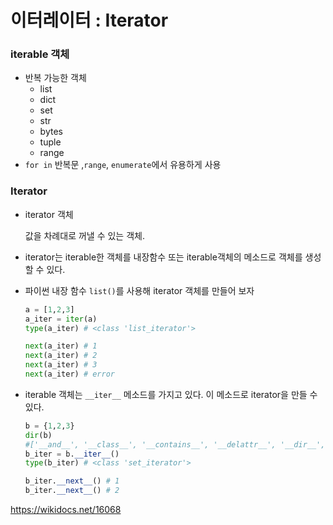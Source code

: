 # 이터레이터 : Iterator


### iterable 객체

- 반복 가능한 객체
  - list
  - dict
  - set
  - str
  - bytes
  - tuple
  - range
- `for in` 반복문 ,`range`, `enumerate`에서 유용하게 사용



### Iterator

- iterator 객체

  값을 차례대로 꺼낼 수 있는 객체.

- iterator는 iterable한 객체를 내장함수 또는 iterable객체의 메소드로 객체를 생성할 수 있다.

- 파이썬 내장 함수 `list()`를 사용해 iterator 객체를 만들어 보자

  ```python
  a = [1,2,3]
  a_iter = iter(a)
  type(a_iter) # <class 'list_iterator'>
  
  next(a_iter) # 1
  next(a_iter) # 2
  next(a_iter) # 3
  next(a_iter) # error
  ```

- iterable 객체는 `__iter__` 메소드를 가지고 있다. 이 메소드로 iterator을 만들 수 있다.

  ```python
  b = {1,2,3}
  dir(b)
  #['__and__', '__class__', '__contains__', '__delattr__', '__dir__', '__doc__', '__eq__', '__format__', '__ge__', '__getattribute__', '__gt__', '__hash__', '__iand__', '__init__', '__init_subclass__', '__ior__', '__isub__', '__iter__', '__ixor__', '__le__', '__len__', '__lt__', '__ne__', '__new__', '__or__', '__rand__', '__reduce__', '__reduce_ex__', '__repr__', '__ror__', '__rsub__', '__rxor__', '__setattr__', '__sizeof__', '__str__', '__sub__', '__subclasshook__', '__xor__', 'add', 'clear', 'copy', 'difference', 'difference_update', 'discard', 'intersection', 'intersection_update', 'isdisjoint', 'issubset', 'issuperset', 'pop', 'remove', 'symmetric_difference', 'symmetric_difference_update', 'union', 'update']
  b_iter = b.__iter__()
  type(b_iter) # <class 'set_iterator'>
  
  b_iter.__next__() # 1
  b_iter.__next__() # 2
  ```


<https://wikidocs.net/16068>